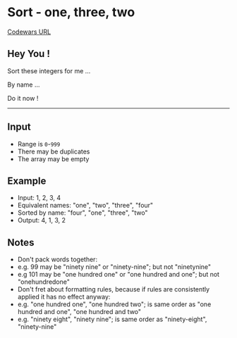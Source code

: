 ﻿# Sort - one, three, two

[Codewars URL](https://www.codewars.com/kata/56f4ff45af5b1f8cd100067d)

## Hey You !
Sort these integers for me ...

By name ...

Do it now !

---

## Input
- Range is `0`-`999`
- There may be duplicates
- The array may be empty

## Example
- Input: 1, 2, 3, 4
- Equivalent names: "one", "two", "three", "four"
- Sorted by name: "four", "one", "three", "two"
- Output: 4, 1, 3, 2
## Notes
- Don't pack words together:
- e.g. 99 may be "ninety nine" or "ninety-nine"; but not "ninetynine"
- e.g 101 may be "one hundred one" or "one hundred and one"; but not "onehundredone"
- Don't fret about formatting rules, because if rules are consistently applied it has no effect anyway:
- e.g. "one hundred one", "one hundred two"; is same order as "one hundred and one", "one hundred and two"
- e.g. "ninety eight", "ninety nine"; is same order as "ninety-eight", "ninety-nine"